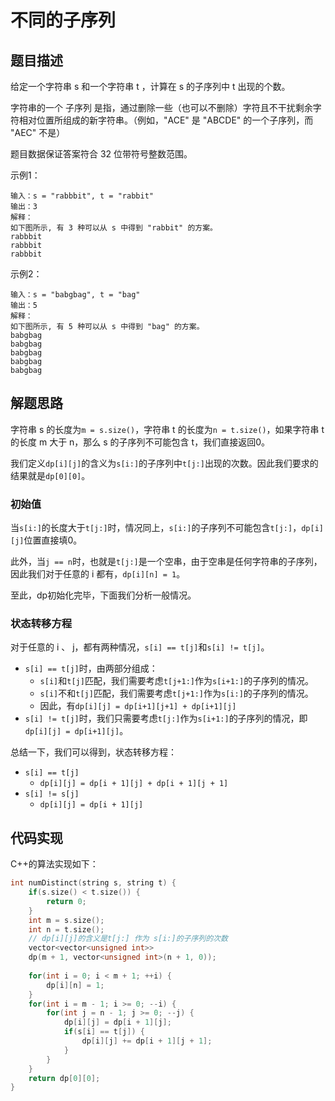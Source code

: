 # 不同的子序列

## 题目描述

给定一个字符串 s 和一个字符串 t ，计算在 s 的子序列中 t 出现的个数。

字符串的一个 子序列 是指，通过删除一些（也可以不删除）字符且不干扰剩余字符相对位置所组成的新字符串。（例如，"ACE" 是 "ABCDE" 的一个子序列，而 "AEC" 不是）

题目数据保证答案符合 32 位带符号整数范围。

示例1：
```
输入：s = "rabbbit", t = "rabbit"
输出：3
解释：
如下图所示, 有 3 种可以从 s 中得到 "rabbit" 的方案。
rabbbit
rabbbit
rabbbit
```

示例2：
```
输入：s = "babgbag", t = "bag"
输出：5
解释：
如下图所示, 有 5 种可以从 s 中得到 "bag" 的方案。 
babgbag
babgbag
babgbag
babgbag
babgbag
```

## 解题思路

字符串 s 的长度为`m = s.size()`，字符串 t 的长度为`n = t.size()`，如果字符串 t 的长度 m 大于 n，那么 s 的子序列不可能包含 t，我们直接返回0。

我们定义`dp[i][j]`的含义为`s[i:]`的子序列中`t[j:]`出现的次数。因此我们要求的结果就是`dp[0][0]`。

### 初始值

当`s[i:]`的长度大于`t[j:]`时，情况同上，`s[i:]`的子序列不可能包含`t[j:]`，`dp[i][j]`位置直接填0。

此外，当`j == n`时，也就是`t[j:]`是一个空串，由于空串是任何字符串的子序列，因此我们对于任意的 i 都有，`dp[i][n] = 1`。

至此，dp初始化完毕，下面我们分析一般情况。

### 状态转移方程

对于任意的 i 、 j，都有两种情况，`s[i] == t[j]`和`s[i] != t[j]`。

- `s[i] == t[j]`时，由两部分组成：
  - `s[i]`和`t[j]`匹配，我们需要考虑`t[j+1:]`作为`s[i+1:]`的子序列的情况。
  - `s[i]`不和`t[j]`匹配，我们需要考虑`t[j+1:]`作为`s[i:]`的子序列的情况。
  - 因此，有`dp[i][j] = dp[i+1][j+1] + dp[i+1][j]`
- `s[i] != t[j]`时，我们只需要考虑`t[j:]`作为`s[i+1:]`的子序列的情况，即`dp[i][j] = dp[i+1][j]`。

总结一下，我们可以得到，状态转移方程：

- `s[i] == t[j]`
  - `dp[i][j] = dp[i + 1][j] + dp[i + 1][j + 1]`
- `s[i] != s[j]`
  - `dp[i][j] = dp[i + 1][j]`

## 代码实现

C++的算法实现如下：

```cpp
int numDistinct(string s, string t) {
    if(s.size() < t.size()) {
        return 0;
    }
    int m = s.size();
    int n = t.size();
    // dp[i][j]的含义是t[j:] 作为 s[i:]的子序列的次数
    vector<vector<unsigned int>> 
    dp(m + 1, vector<unsigned int>(n + 1, 0));
    
    for(int i = 0; i < m + 1; ++i) {
        dp[i][n] = 1;
    }
    for(int i = m - 1; i >= 0; --i) {
        for(int j = n - 1; j >= 0; --j) {
            dp[i][j] = dp[i + 1][j];
            if(s[i] == t[j]) {
                dp[i][j] += dp[i + 1][j + 1];
            }
        }
    }
    return dp[0][0];
}
```


